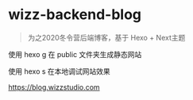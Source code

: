 # wizz-backend-blog

> 为之2020冬令营后端博客，基于 Hexo + Next主题

使用 hexo g 在 public 文件夹生成静态网站

使用 hexo s 在本地调试网站效果

<https://blog.wizzstudio.com>
